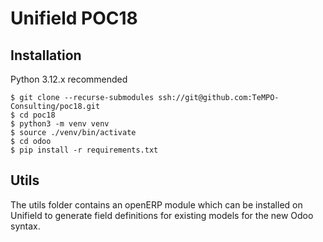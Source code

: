 
# Unifield POC18

## Installation

Python 3.12.x recommended

    $ git clone --recurse-submodules ssh://git@github.com:TeMPO-Consulting/poc18.git
    $ cd poc18
    $ python3 -m venv venv
    $ source ./venv/bin/activate
    $ cd odoo
    $ pip install -r requirements.txt

## Utils

The utils folder contains an openERP module which can be installed on Unifield to generate field definitions for 
existing models for the new Odoo syntax.